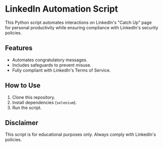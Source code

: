 # LinkedIn Automation Script

This Python script automates interactions on LinkedIn's "Catch Up" page for personal productivity while ensuring compliance with LinkedIn's security policies.

## Features
- Automates congratulatory messages.
- Includes safeguards to prevent misuse.
- Fully compliant with LinkedIn's Terms of Service.

## How to Use
1. Clone this repository.
2. Install dependencies (`selenium`).
3. Run the script.

## Disclaimer
This script is for educational purposes only. Always comply with LinkedIn's policies.

